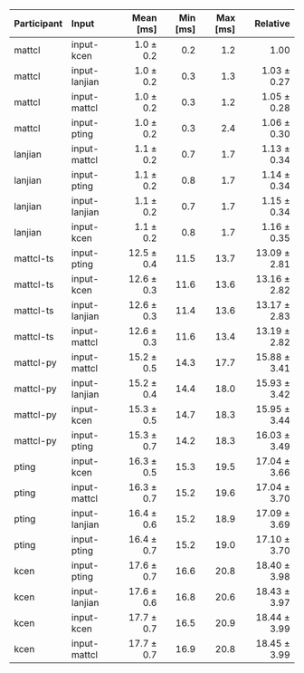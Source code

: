 | Participant | Input | Mean [ms] | Min [ms] | Max [ms] | Relative |
|:---|:---|---:|---:|---:|---:|
| mattcl | input-kcen | 1.0 ± 0.2 | 0.2 | 1.2 | 1.00 |
| mattcl | input-lanjian | 1.0 ± 0.2 | 0.3 | 1.3 | 1.03 ± 0.27 |
| mattcl | input-mattcl | 1.0 ± 0.2 | 0.3 | 1.2 | 1.05 ± 0.28 |
| mattcl | input-pting | 1.0 ± 0.2 | 0.3 | 2.4 | 1.06 ± 0.30 |
| lanjian | input-mattcl | 1.1 ± 0.2 | 0.7 | 1.7 | 1.13 ± 0.34 |
| lanjian | input-pting | 1.1 ± 0.2 | 0.8 | 1.7 | 1.14 ± 0.34 |
| lanjian | input-lanjian | 1.1 ± 0.2 | 0.7 | 1.7 | 1.15 ± 0.34 |
| lanjian | input-kcen | 1.1 ± 0.2 | 0.8 | 1.7 | 1.16 ± 0.35 |
| mattcl-ts | input-pting | 12.5 ± 0.4 | 11.5 | 13.7 | 13.09 ± 2.81 |
| mattcl-ts | input-kcen | 12.6 ± 0.3 | 11.6 | 13.6 | 13.16 ± 2.82 |
| mattcl-ts | input-lanjian | 12.6 ± 0.3 | 11.4 | 13.6 | 13.17 ± 2.83 |
| mattcl-ts | input-mattcl | 12.6 ± 0.3 | 11.6 | 13.4 | 13.19 ± 2.82 |
| mattcl-py | input-mattcl | 15.2 ± 0.5 | 14.3 | 17.7 | 15.88 ± 3.41 |
| mattcl-py | input-lanjian | 15.2 ± 0.4 | 14.4 | 18.0 | 15.93 ± 3.42 |
| mattcl-py | input-kcen | 15.3 ± 0.5 | 14.7 | 18.3 | 15.95 ± 3.44 |
| mattcl-py | input-pting | 15.3 ± 0.7 | 14.2 | 18.3 | 16.03 ± 3.49 |
| pting | input-kcen | 16.3 ± 0.5 | 15.3 | 19.5 | 17.04 ± 3.66 |
| pting | input-mattcl | 16.3 ± 0.7 | 15.2 | 19.6 | 17.04 ± 3.70 |
| pting | input-lanjian | 16.4 ± 0.6 | 15.2 | 18.9 | 17.09 ± 3.69 |
| pting | input-pting | 16.4 ± 0.7 | 15.2 | 19.0 | 17.10 ± 3.70 |
| kcen | input-pting | 17.6 ± 0.7 | 16.6 | 20.8 | 18.40 ± 3.98 |
| kcen | input-lanjian | 17.6 ± 0.6 | 16.8 | 20.6 | 18.43 ± 3.97 |
| kcen | input-kcen | 17.7 ± 0.7 | 16.5 | 20.9 | 18.44 ± 3.99 |
| kcen | input-mattcl | 17.7 ± 0.7 | 16.9 | 20.8 | 18.45 ± 3.99 |
